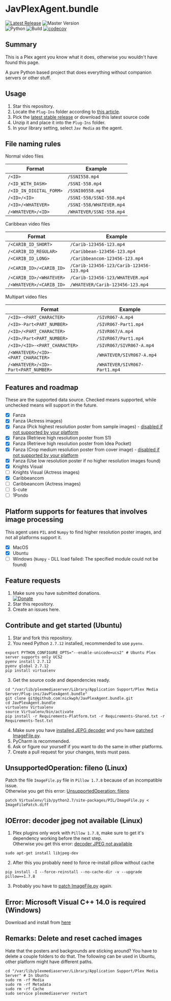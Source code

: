 # JavPlexAgent.bundle

[![Latest Release](https://img.shields.io/badge/latest%20release-v1.0.0-5D87BF.svg)](https://github.com/nickwph/JavPlexAgent.bundle/releases)
![Master Version](https://img.shields.io/badge/master%20version-v1.1.0.alpha-5D87BF.svg)  
![Python](https://img.shields.io/badge/python-2.7-3776AB.svg?logo=python&logoColor=white)
![Build](https://github.com/nickwph/JavPlexAgent.bundle/workflows/build/badge.svg)
[![codecov](https://codecov.io/gh/nickwph/JavPlexAgent.bundle/branch/master/graph/badge.svg)](https://codecov.io/gh/nickwph/JavPlexAgent.bundle)

## Summary

This is a Plex agent you know what it does, otherwise you wouldn't have found this page.

A pure Python based project that does everything without companion servers or other stuff. 

## Usage

1. Star this repository.
2. Locate the `Plug-Ins` folder according to [this article](https://support.plex.tv/articles/201106098-how-do-i-find-the-plug-ins-folder/).
3. Pick the [latest stable release](https://github.com/nickwph/JavPlexAgent.bundle/releases) or download this latest source code
4. Unzip it and place it into the `Plug-Ins` folder.
5. In your library setting, select `Jav Media` as the agent.

## File naming rules

Normal video files

| Format                  | Example                  |
|-------------------------|--------------------------|
| `/<ID>`                 | `/SSNI558.mp4`           |
| `/<ID_WITH_DASH>`       | `/SSNI-558.mp4`          |
| `/<ID_IN_DIGITAL_FORM>` | `/SSNI00558.mp4`         |
| `/<ID>/<ID>`            | `/SSNI-558/SSNI-558.mp4` |
| `/<ID>/<WHATEVER>`      | `/SSNI-558/WHATEVER.mp4` |
| `/<WHATEVER>/<ID>`      | `/WHATEVER/SSNI-558.mp4` |

Caribbean video files

| Format                   | Example                                  |
|--------------------------|------------------------------------------|
| `/<CARIB_ID_SHORT>`      | `/Carib-123456-123.mp4`                  |
| `/<CARIB_ID_REGULAR>`    | `/Caribbean-123456-123.mp4`              |
| `/<CARIB_ID_LONG>`       | `/Caribbeancom-123456-123.mp4`           |
| `/<CARIB_ID>/<CARIB_ID>` | `/Carib-123456-123/Carib-123456-123.mp4` |
| `/<CARIB_ID>/<WHATEVER>` | `/Carib-123456-123/WHATEVER.mp4`         |
| `/<WHATEVER>/<CARIB_ID>` | `/WHATEVER/Carib-123456-123.mp4`         |

Multipart video files

| Format                               | Example                       |
|--------------------------------------|-------------------------------|
| `/<ID>-<PART_CHARACTER>`             | `/SIVR067-A.mp4`              |
| `/<ID>-Part<PART_NUMBER>`            | `/SIVR067-Part1.mp4`          |
| `/<ID>/<PART_CHARACTER>`             | `/SIVR067/A.mp4`              |
| `/<ID>/Part<PART_NUMBER>`            | `/SIVR067/Part1.mp4`          |
| `/<ID>/<ID>-<PART_CHARACTER>`        | `/SIVR067/SIVR067-A.mp4`      |
| `/<WHATEVER>/<ID>-<PART_CHARACTER>`  | `/WHATEVER/SIVR067-A.mp4`     |
| `/<WHATEVER>/<ID>-Part<PART_NUMBER>` | `/WHATEVER/SIVR067-Part1.mp4` |

## Features and roadmap

These are the supported data source. Checked means supported, while unchecked means will support in the future.  

- [x] Fanza
- [x] Fanza (Actress images)
- [x] Fanza (Pick highest resolution poster from sample images) - [disabled if not supported by your platform](#platform-supports-for-features-that-involves-image-processing)
- [x] Fanza (Retrieve high resolution poster from S1)
- [x] Fanza (Retrieve high resolution poster from Idea Pocket)
- [x] Fanza (Crop medium resolution poster from cover image) - [disabled if not supported by your platform](#platform-supports-for-features-that-involves-image-processing)
- [x] Fanza (Use low resolution poster if no higher resolution images found)
- [x] Knights Visual
- [ ] Knights Visual (Actress images)
- [x] Caribbeancom
- [ ] Caribbeancom (Actress images)
- [ ] S-cute
- [ ] 1Pondo

## Platform supports for features that involves image processing

This agent uses `PIL` and `Numpy` to find higher resolution poster images, and not all platforms support it.

- [x] MacOS
- [x] Ubuntu
- [ ] Windows (`Numpy` - DLL load failed: The specified module could not be found)

## Feature requests

1. Make sure you have submitted donations.  
[![Donate](https://www.paypalobjects.com/en_US/i/btn/btn_donateCC_LG.gif)](https://www.paypal.com/cgi-bin/webscr?cmd=_s-xclick&hosted_button_id=UKKJEAK6TGKGE&source=url)
2. Star this repository.
3. Create an issues here.

## Contribute and get started (Ubuntu)

1. Star and fork this repository.
2. You need Python `2.7.12` installed, recommended to use `pyenv`.
```shell script
export PYTHON_CONFIGURE_OPTS="--enable-unicode=ucs2" # Ubuntu Plex server supports only UCS2
pyenv install 2.7.12
pyenv global 2.7.12
pip install virtualenv
```
3. Get the source code and dependencies ready.
```shell script
cd "/var/lib/plexmediaserver/Library/Application Support/Plex Media Server/Plug-ins/JavPlexAgent.bundle"
git clone git@github.com:nickwph/JavPlexAgent.bundle.git
cd JavPlexAgent.bundle
virtualenv Virtualenv
source Virtualenv/bin/activate
pip install -r Requirements-Platform.txt -r Requirements-Shared.txt -r Requirements-Test.txt
```
4. Make sure you have [installed JEPG decoder](#ioerror-decoder-jpeg-not-available-linux) and you have [patched ImageFile.py](#unsupportedoperation-fileno-linux).
5. PyCharm is recommended. 
6. Ask or figure our yourself if you want to do the same in other platforms. 
6. Create a pull request for your changes, tests must pass.

## UnsupportedOperation: fileno (Linux)

Patch the file `ImageFile.py` file in `Pillow 1.7.8` because of an incompatible issue.  
Otherwise you get this error: [UnsupportedOperation: fileno](https://stackoverflow.com/a/33300044)
```shell script
patch Virtualenv/lib/python2.7/site-packages/PIL/ImageFile.py < ImageFilePatch.diff
```

## IOError: decoder jpeg not available (Linux)

1. Plex plugins only work with `Pillow 1.7.8`, make sure to get it's dependency working before the next step.  
Otherwise you get this error: [decoder JPEG not available](https://stackoverflow.com/q/8915296)
```shell script
sudo apt-get install libjpeg-dev
```
2. After this you probably need to force re-install pillow without cache
```shell script
pip install -I --force-reinstall --no-cache-dir -v --upgrade  pillow==1.7.8
```
3. Probably you have to [patch ImageFile.py](#unsupportedoperation-fileno-linux) again.

## Error: Microsoft Visual C++ 14.0 is required (Windows)

Download and install from [here](https://www.microsoft.com/en-us/download/details.aspx?id=44266)

## Remarks: Delete and reset cached images

Hate that the posters and backgrounds are sticking around? You have to delete a couple folders to do that. 
The following can be used in Ubuntu, other platform might have different paths.
```shell script
cd "/var/lib/plexmediaserver/Library/Application Support/Plex Media Server" # In Ubuntu
sudo rm -rf Media
sudo rm -rf Metadata
sudo rm -rf Cache
sudo service plexmediaserver restart
```


